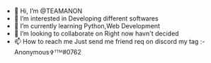 - 👋 Hi, I’m @TEAMANON
- 👀 I’m interested in Developing different softwares 
- 🌱 I’m currently learning Python,Web Development
- 💞️ I’m looking to collaborate on Right now havn't decided
- 📫 How to reach me Just send me friend req on discord my tag :- Anonymous✞ᵀᵀᴹ#0762

<!---
TEAMANON/TEAMANON is a ✨ special ✨ repository because its `README.md` (this file) appears on your GitHub profile.
You can click the Preview link to take a look at your changes.
--->
